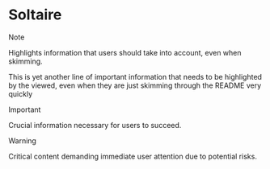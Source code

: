 # Soltaire

> [!NOTE]
> Highlights information that users should take into account, even when skimming.
> 
> This is yet another line of important information that needs to be highlighted by the viewed, even when they are just skimming through the README very quickly

> [!IMPORTANT]
> Crucial information necessary for users to succeed.

> [!WARNING]
> Critical content demanding immediate user attention due to potential risks.
